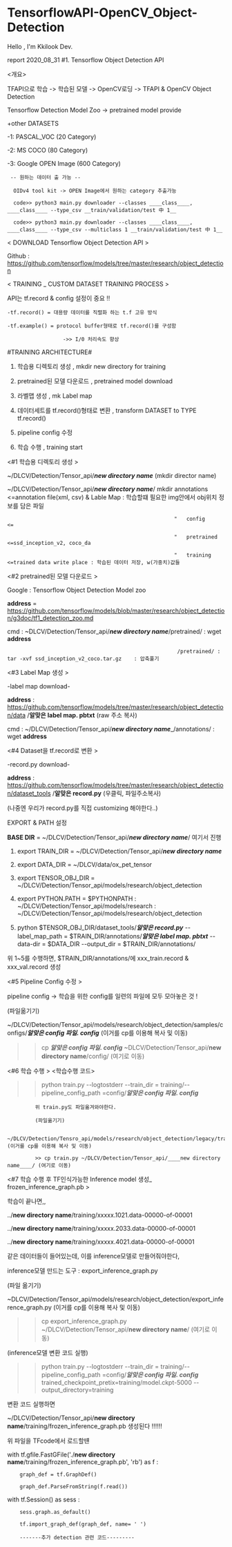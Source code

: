 # TensorflowAPI-OpenCV_Object-Detection
Hello , I'm Kkilook Dev.

report 2020_08_31
#1. Tensorflow Object Detection API 

<개요>

TFAPI으로 학습 -> 학습된 모델 -> OpenCV로딩 -> TFAPI & OpenCV Object Detection 

<DATASET>
  
  Tensorflow Detection Model Zoo -> pretrained model provide
  
  +other DATASETS
  
   -1: PASCAL_VOC (20 Category)
   
   -2: MS COCO (80 Category)
   
   -3: Google OPEN Image (600 Category) 
   
     -- 원하는 데이터 출 가능 --
     
      OIDv4 tool kit -> OPEN Image에서 원하는 category 추출가능
      
      code>> python3 main.py downloader --classes ____class____, ____class____ --type_csv __train/validation/test 中 1__
      
      code>> python3 main.py downloader --classes ____class____, ____class____ --type_csv --multiclass 1 __train/validation/test 中 1__




 < DOWNLOAD Tensorflow Object Detection API >
  
  Github : https://github.com/tensorflow/models/tree/master/research/object_detection
  
  
  
  
 < TRAINING _ CUSTOM DATASET TRAINING PROCESS >
  
  API는 tf.record & config 설정이 중요 !!
  
    -tf.record() = 대용량 데이터를 직렬화 하는 t.f 고유 방식
    
    -tf.example() = protocol buffer형태로 tf.record()를 구성함
    
                      ->> I/0 처리속도 향상
  
  
<TRAINING PIPELINE CONFIG>
  
  #TRAINING ARCHITECTURE#
  
  1. 학습용 디렉토리 생성 , mkdir new directory for training
  
  2. pretrained된 모델 다운로드 , pretrained model download
  
  3. 라벨맵 생성 , mk Label map
  
  4. 데이터세트를 tf.record()형태로 변환 ,  transform DATASET to TYPE tf.record()
  
  5. pipeline config 수정 
  
  6. 학습 수행 , training start
  
  
  
 
 <#1 학습용 디렉토리 생성 >
  
  ~/DLCV/Detection/Tensor_api/___new directory name___ (mkdir  director name)
  
  ~/DLCV/Detection/Tensor_api/___new directory name___/ mkdir annotations    <=annotation file(xml, csv) & Lable Map : 학습할떄 필요한 img안에서 obj위치 정보를 담은 파일
  
                                                          "   config         <=
                                                          
                                                          "   pretrained     <=ssd_inception_v2, coco_da
                                                          
                                                          "   training       <=trained data write place : 학습된 데이터 저장, w(가중치)값들
                                                          
                                                          
                                                          
                                                          
  <#2 pretrained된 모델 다운로드 >
  
  Google : Tensorflow Object Detection Model zoo
  
  __address__ = https://github.com/tensorflow/models/blob/master/research/object_detection/g3doc/tf1_detection_zoo.md
  
  cmd : ~DLCV/Detection/Tensor_api/___new directory name___/pretrained/ : wget __address__
  
                                                           /pretrained/ : tar -xvf ssd_inception_v2_coco.tar.gz    : 압축풀기
                                               
                                               
                                                       
                                                       
  <#3 Label Map 생성 >
  
  -label map download- 
  
  __address__ : https://github.com/tensorflow/models/tree/master/research/object_detection/data /__알맞은 label map. pbtxt__ (raw 주소 복사)
  
 
  cmd : ~/DLCV/Detection/Tensor_api/___new directory name____/annotations/ : wget __address__
  
  
  
  
                                                        
   <#4 Dataset을 tf.record로 변환 >
   
   -record.py download-
   
   __address__ : https://github.com/tensorflow/models/tree/master/research/object_detection/dataset_tools  /__알맞은 record.py__ (우클릭, 파일주소복사)
   
   (나중엔 우리가 record.py를 직접 customizing 해야한다..)
   
   
   
   EXPORT & PATH 설정
   
   __BASE DIR__ = ~/DLCV/Detection/Tensor_api/___new directory name___/ 여기서 진행
   
   1. export TRAIN_DIR = ~/DLCV/Detection/Tensor_api/___new directory name___
   
   2. export DATA_DIR = ~/DLCV/data/ox_pet_tensor
   
   3. export TENSOR_OBJ_DIR = ~/DLCV/Detection/Tensor_api/models/research/object_detection
   
   4. export PYTHON.PATH = $PYTHONPATH : ~/DLCV/Detection/Tensor_api/models/research : ~/DLCV/Detection/Tensor_api/models/research/object_detection
   
   5. python $TENSOR_OBJ_DIR/dataset_tools/___알맞은 record.py___ --label_map_path = $TRAIN_DIR/annotations/___알맞은 label map. pbtxt___ --data-dir = $DATA_DIR --output_dir = $TRAIN_DIR/annotations/ 
   
  
   위 1~5를 수행하면, $TRAIN_DIR/annotations/에  xxx_train.record & xxx_val.record 생성 
   
   
   
   <#5 Pipeline Config 수정 >
   
   pipeline config -> 학습을 위한 config를 일련의 파일에 모두 모아놓은 것 !
   
   
   (파일옮기기)
   
   ~/DLCV/Detection/Tensor_api/models/research/object_detection/samples/configs/___알맞은 config 파일. config___ (이거를 cp를 이용해 복사 및 이동)
   
   >> cp ___알맞은 config 파일. config___   ~DLCV/Detection/Tensor_api/____new directory name____/config/ (여기로 이동)
   
   
   <#6 학습 수행 >
   <학습수행 코드>
   
   >> python train.py --logtostderr --train_dir = training/--pipeline_config_path =config/___알맞은 config 파일. config___
    
             위 train.py도 파일옮겨와야한다.
             
             (파일옮기기)
             
             ~/DLCV/Detection/Tensro_api/models/research/object_detection/legacy/train.py  (이거를 cp를 이용해 복사 및 이동)
             
             >> cp train.py ~/DLCV/Detection/Tensor_api/____new directory name____/ (여기로 이동)
             
   
   
  
  
  

   <#7 학습 수행 후 TF인식가능한 Inference model 생성_ frozen_inference_graph.pb >
   
   학습이 끝나면,, 
   
   ../____new directory name____/training/xxxxx.1021.data-00000-of-00001
   
   ../____new directory name____/training/xxxxx.2033.data-00000-of-00001
  
   ../____new directory name____/training/xxxxx.4021.data-00000-of-00001
   
   같은 데이터들이 들어있는데, 이를 inference모델로 만들어줘야한다,
   
   
   
   inference모델 만드는 도구 : export_inference_graph.py 
   
   (파일 옮기기)
   
   ~DLCV/Detection/Tensor_api/models/research/object_detection/export_inference_graph.py (이거를 cp를 이용해 복사 및 이동)
  
   >> cp export_inference_graph.py  ~/DLCV/Detection/Tensor_api/____new directory name____/ (여기로 이동)
   
   
   (inference모델 변환 코드 실행)
   
   >> python train.py --logtostderr --train_dir = training/--pipeline_config_path =config/___알맞은 config 파일. config___ 
      trained_checkpoint_pretix=training/model.ckpt-5000 --output_directory=training
      
      
   변환 코드 실행하면
   
   ~/DLCV/Detection/Tensor_api/____new directory name____/training/frozen_inference_graph.pb 생성된다 !!!!!!
   
    
   위 파일을 TFcode에서 로드할떈
   
   with tf.gfile.FastGFile('./____new directory name____/training/frozen_inference_graph.pb', 'rb') as f :
   
        graph_def = tf.GraphDef()
        
        graph_def.ParseFromString(f.read())
        
   
   with tf.Session() as sess :
   
        sess.graph.as_default()
        
        tf.import_graph_def(graph_def, name= ' ')
        
        -------추가 detection 관련 코드---------
   
                                                                                                                          
